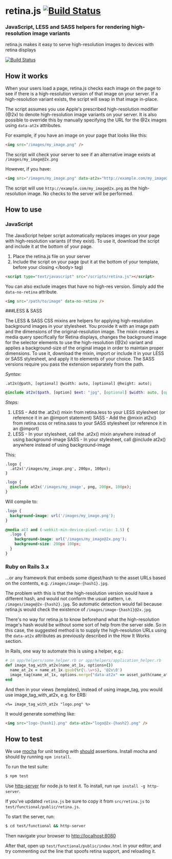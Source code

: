 # retina.js [![Build Status](https://secure.travis-ci.org/imulus/retinajs.png?branch=master)](http://travis-ci.org/imulus/retinajs)

### JavaScript, LESS and SASS helpers for rendering high-resolution image variants

retina.js makes it easy to serve high-resolution images to devices with retina displays

[![Build Status](https://secure.travis-ci.org/imulus/retinajs.png?branch=master)](http://travis-ci.org/imulus/retinajs)

## How it works

When your users load a page, retina.js checks each image on the page to see if there is a high-resolution version of that image on your server. If a high-resolution variant exists, the script will swap in that image in-place.

The script assumes you use Apple's prescribed high-resolution modifier (@2x) to denote high-resolution image variants on your server. It is also possible to override this by manually specifying the URL for the @2x images using `data-at2x` attributes.

For example, if you have an image on your page that looks like this:

```html
<img src="/images/my_image.png" />
```

The script will check your server to see if an alternative image exists at `/images/my_image@2x.png`

However, if you have:

```html
<img src="/images/my_image.png" data-at2x="http://example.com/my_image@2x.png" />
```

The script will use `http://example.com/my_image@2x.png` as the high-resolution image. No checks to the server will be performed.

## How to use

### JavaScript

The JavaScript helper script automatically replaces images on your page with high-resolution variants (if they exist). To use it, download the script and include it at the bottom of your page.

1. Place the retina.js file on your server
2. Include the script on your page (put it at the bottom of your template, before your closing \</body> tag)

``` html
<script type="text/javascript" src="/scripts/retina.js"></script>
```

You can also exclude images that have no high-res version. Simply add the `data-no-retina` attribute.


``` html
<img src="/path/to/image" data-no-retina />
```

###LESS & SASS

The LESS &amp; SASS CSS mixins are helpers for applying high-resolution background images in your stylesheet. You provide it with an image path and the dimensions of the original-resolution image. The mixin creates a media query specifically for Retina displays, changes the background image for the selector elements to use the high-resolution (@2x) variant and applies a background-size of the original image in order to maintain proper dimensions. To use it, download the mixin, import or include it in your LESS or SASS stylesheet, and apply it to elements of your choice. The SASS versions require you pass the extension separately from the path.

*Syntax:*

``` less
.at2x(@path, [optional] @width: auto, [optional] @height: auto);
```

``` scss
@include at2x($path, [option] $ext: "jpg", [optional] $width: auto, [optional] $height: auto);
```

*Steps:*

1. LESS - Add the .at2x() mixin from retina.less to your LESS stylesheet (or reference it in an @import statement)
SASS - Add the @mixin at2x() from retina.scss or retina.sass to your SASS stylesheet (or reference it in an @import)
2. LESS - In your stylesheet, call the .at2x() mixin anywhere instead of using background-image
SASS - In your stylesheet, call @include at2x() anywhere instead of using background-image

This:

``` less
.logo {
  .at2x('/images/my_image.png', 200px, 100px);
}
```

``` sass
.logo {
  @include at2x('/images/my_image', png, 200px, 100px);
}
```

Will compile to:

``` css
.logo {
  background-image: url('/images/my_image.png');
}

@media all and (-webkit-min-device-pixel-ratio: 1.5) {
  .logo {
    background-image: url('/images/my_image@2x.png');
    background-size: 200px 100px;
  }
}
```

### Ruby on Rails 3.x

...or any framework that embeds some digest/hash to the asset URLs based on the contents, e.g. `/images/image-{hash1}.jpg`.

The problem with this is that the high-resolution version would have a different hash, and would not conform the usual pattern, i.e. `/images/image@2x-{hash2}.jpg`. So automatic detection would fail because retina.js would check the existence of `/images/image-{hash1}@2x.jpg`.

There's no way for retina.js to know beforehand what the high-resolution image's hash would be without some sort of help from the server side. So in this case, the suggested method is to supply the high-resolution URLs using the `data-at2x` attributes as previously described in the How It Works section.

In Rails, one way to automate this is using a helper, e.g.:

```ruby
# in app/helpers/some_helper.rb or app/helpers/application_helper.rb
def image_tag_with_at2x(name_at_1x, options={})
  name_at_2x = name_at_1x.gsub(%r{\.\w+$}, '@2x\0')
  image_tag(name_at_1x, options.merge("data-at2x" => asset_path(name_at_2x)))
end
```

And then in your views (templates), instead of using image_tag, you would use image_tag_with_at2x, e.g. for ERB:

```erb
<%= image_tag_with_at2x "logo.png" %>
```

It would generate something like:

```html
<img src="logo-{hash1}.png" data-at2x="logo@2x-{hash2}.png" />
```

## How to test

We use [mocha](http://mochajs.org/) for unit testing with [should](https://github.com/visionmedia/should.js) assertions. Install mocha and should by running `npm install`.

To run the test suite:

``` bash
$ npm test
```

Use [http-server](https://github.com/nodeapps/http-server) for node.js to test it. To install, run `npm install -g http-server`.

If you've updated `retina.js` be sure to copy it from `src/retina.js` to `test/functional/public/retina.js`.

To start the server, run:

``` bash
$ cd test/functional && http-server
```

Then navigate your browser to [http://localhost:8080](http://localhost:8080)

After that, open up `test/functional/public/index.html` in your editor, and try commenting out the line that spoofs retina support, and reloading it.
